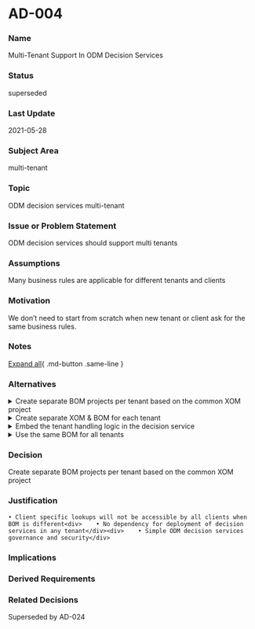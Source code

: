 

# AD-004

### Name

Multi-Tenant Support In ODM Decision Services

### Status

superseded

### Last Update

2021-05-28

### Subject Area

multi-tenant

### Topic

ODM decision services multi-tenant

### Issue or Problem Statement

ODM decision services should support multi tenants

### Assumptions

Many business rules are applicable for different tenants and clients

### Motivation

We don’t need to start from scratch when new tenant or client ask for the same business rules.

### Notes



[Expand all](#){ .md-button .same-line }

### Alternatives


    

<details markdown=1>
<summary markdown="span">Create separate BOM projects per tenant based on the common XOM project</summary>

<table>
    <caption></caption>
    <thead>
        <tr>
            <th></th>
            <th></th>
        </tr>
    </thead>
    <tr>
        <td> <strong>Name</strong> </td>
        <td>Create separate BOM projects per tenant based on the common XOM project</td>
    </tr>
    <tr>
        <td> <strong>Description</strong> </td>
        <td>    • Each tenant will have its own decision service<div>    • Tenant handling logic will be the responsibility of the caller to call the decision service of this tenant</div></td>
    </tr>
    <tr>
        <td> <strong>Best Applied</strong> </td>
        <td></td>
    </tr>
    <tr>
        <td> <strong>Contraindications</strong> </td>
        <td></td>
    </tr>
</table>


</details>


    

<details markdown=1>
<summary markdown="span">Create separate XOM & BOM for each tenant</summary>

<table>
    <caption></caption>
    <thead>
        <tr>
            <th></th>
            <th></th>
        </tr>
    </thead>
    <tr>
        <td> <strong>Name</strong> </td>
        <td>Create separate XOM & BOM for each tenant</td>
    </tr>
    <tr>
        <td> <strong>Description</strong> </td>
        <td>Create separate XOM &amp; BOM for each tenant</td>
    </tr>
    <tr>
        <td> <strong>Best Applied</strong> </td>
        <td></td>
    </tr>
    <tr>
        <td> <strong>Contraindications</strong> </td>
        <td>Too complex given that XOM is somehow generic and standard</td>
    </tr>
</table>


</details>


    

<details markdown=1>
<summary markdown="span">Embed the tenant handling logic in the decision service</summary>

<table>
    <caption></caption>
    <thead>
        <tr>
            <th></th>
            <th></th>
        </tr>
    </thead>
    <tr>
        <td> <strong>Name</strong> </td>
        <td>Embed the tenant handling logic in the decision service</td>
    </tr>
    <tr>
        <td> <strong>Description</strong> </td>
        <td>Embed the tenant handling logic in the decision service</td>
    </tr>
    <tr>
        <td> <strong>Best Applied</strong> </td>
        <td></td>
    </tr>
    <tr>
        <td> <strong>Contraindications</strong> </td>
        <td>Means that one decision service will serve multiple tenants – complex security handling and deployment issues</td>
    </tr>
</table>


</details>


    

<details markdown=1>
<summary markdown="span">Use the same BOM for all tenants</summary>

<table>
    <caption></caption>
    <thead>
        <tr>
            <th></th>
            <th></th>
        </tr>
    </thead>
    <tr>
        <td> <strong>Name</strong> </td>
        <td>Use the same BOM for all tenants</td>
    </tr>
    <tr>
        <td> <strong>Description</strong> </td>
        <td>Use the same BOM for all tenants </td>
    </tr>
    <tr>
        <td> <strong>Best Applied</strong> </td>
        <td></td>
    </tr>
    <tr>
        <td> <strong>Contraindications</strong> </td>
        <td>That will cause lookups privacy issue and availability of client specific fields in the verbalization</td>
    </tr>
</table>


</details>


    



### Decision

Create separate BOM projects per tenant based on the common XOM project

### Justification

    • Client specific lookups will not be accessible by all clients when BOM is different<div>    • No dependency for deployment of decision services in any tenant</div><div>    • Simple ODM decision services governance and security</div>

### Implications



### Derived Requirements



### Related Decisions

Superseded by AD-024

